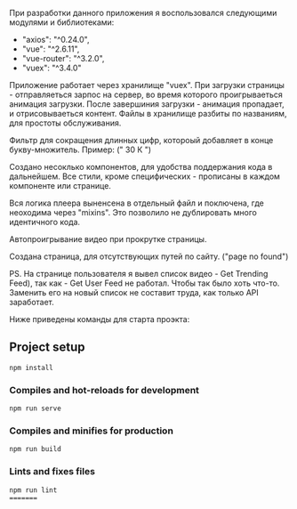 При разработки данного приложения я воспользовался следующими модулями и библиотеками:
- "axios": "^0.24.0",
- "vue": "^2.6.11",
- "vue-router": "^3.2.0",
- "vuex": "^3.4.0"



Приложение работает через хранилище "vuex".
При загрузки страницы - отправляеться зарпос на сервер, во время которого проигрываеться анимация загрузки.
После завершиния загрузки - анимация пропадает, и отрисовываеться контент.
Файлы в хранилище разбиты по названиям, для простоты обслуживания.

Фильтр для сокращения длинных цифр, котороый добавляет в конце букву-множитель. Пример: (" 30 К ")

Создано несоклько компонентов, для удобства поддержания кода в дальнейшем.
Все стили, кроме специфических - прописаны в каждом компоненте или странице.

Вся логика плеера выненсена в отдельный файл и поключена, где неоходима через "mixins".
Это позволило не дублировать много идентичного кода.

Автопроигрывание видео при прокрутке страницы.

Создана страница, для отсутствующих путей по сайту. ("page no found")

PS. На странице пользователя я вывел список видео - Get Trending Feed),
так как - Get User Feed не работал. Чтобы так было хоть что-то. 
Заменить его на новый список не составит труда, как только API заработает.

Ниже приведены команды для старта проэкта:

## Project setup
```
npm install
```

### Compiles and hot-reloads for development
```
npm run serve
```

### Compiles and minifies for production
```
npm run build
```

### Lints and fixes files
```
npm run lint
=======
